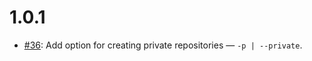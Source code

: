 1.0.1
=====

* [#36](https://github.com/vrom911/hs-init/issues/36):
  Add option for creating private repositories — `-p | --private`.
